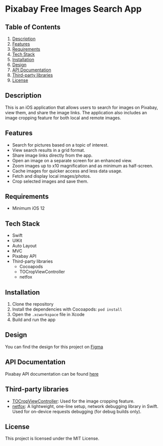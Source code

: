 # Pixabay Free Images Search App

## Table of Contents
1. [Description](#description)
2. [Features](#features)
3. [Requirements](#requirements)
4. [Tech Stack](#tech-stack)
5. [Installation](#installation)
6. [Design](#design)
7. [API Documentation](#api-documentation)
8. [Third-party libraries](#third-party-libraries)
9. [License](#license)

## Description <a name="description"></a>
This is an iOS application that allows users to search for images on Pixabay, view them, and share the image links. The application also includes an image cropping feature for both local and remote images. 

## Features <a name="features"></a>
- Search for pictures based on a topic of interest.
- View search results in a grid format.
- Share image links directly from the app.
- Open an image on a separate screen for an enhanced view.
- Zoom images up to x10 magnification and as minimum as half-screen.
- Cache images for quicker access and less data usage.
- Fetch and display local images/photos.
- Crop selected images and save them.

## Requirements <a name="requirements"></a>
- Minimum iOS 12

## Tech Stack <a name="tech-stack"></a>
- Swift
- UIKit
- Auto Layout
- MVC
- Pixabay API
- Third-party libraries
    - Cocoapods
    - TOCropViewController
    - netfox

## Installation <a name="installation"></a>
1. Clone the repository
2. Install the dependencies with Cocoapods: `pod install`
3. Open the `.xcworkspace` file in Xcode
4. Build and run the app

## Design <a name="design"></a>
You can find the design for this project on [Figma](https://www.figma.com/file/sos7ujMGWNicAbQXKUL4Li/Images-search)

## API Documentation <a name="api-documentation"></a>
Pixabay API documentation can be found [here](https://pixabay.com/api/docs/)

## Third-party libraries <a name="third-party-libraries"></a>
- [TOCropViewController](https://github.com/TimOliver/TOCropViewController): Used for the image cropping feature.
- [netfox](https://github.com/kasketis/netfox): A lightweight, one-line setup, network debugging library in Swift. Used for on-device requests debugging (for debug builds only).

## License <a name="license"></a>
This project is licensed under the MIT License.


